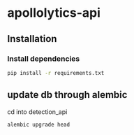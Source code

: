 # apollolytics-api

## Installation

### Install dependencies

```bash
pip install -r requirements.txt
```

## update db through alembic

cd into detection_api

```bash
alembic upgrade head
```
